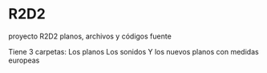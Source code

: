 R2D2
====

proyecto R2D2 planos, archivos y códigos fuente

Tiene 3 carpetas:
Los planos
Los sonidos
Y los nuevos planos con medidas europeas

